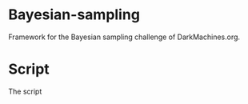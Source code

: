 # Bayesian-sampling
Framework for the Bayesian sampling challenge of DarkMachines.org. 

# Script

The script 
